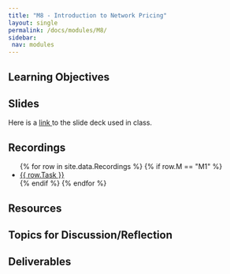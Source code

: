 ```yaml
---
title: "M8 - Introduction to Network Pricing"
layout: single
permalink: /docs/modules/M8/
sidebar:
 nav: modules
---
```


## Learning Objectives


## Slides

Here is a <a href="/docs/modules/PPTS/PSE_M8_IntrotoPrincingI_OPEX_part1.pdf" > link </a> to the slide deck used in class.


## Recordings
  <ul>
  {% for row in site.data.Recordings %}
  {% if row.M == "M1" %}
  <li> <a href="{{ row.link }}" target="_blank">{{ row.Task }}</a></li>
  {% endif %}
  {% endfor %}
  </ul>


## Resources




## Topics for Discussion/Reflection



## Deliverables
